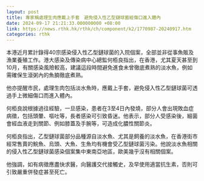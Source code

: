```yaml
---
layout: post
title: 專家稱處理生肉應戴上手套　避免侵入性乙型鏈球菌經傷口進入體內
date: 2024-09-17 21:21:33.000000000 +08:00
link: https://news.rthk.hk/rthk/ch/component/k2/1770987-20240917.htm
categories: rthk
---
```


本港近月累計錄得40宗感染侵入性乙型鏈球菌的入院個案，全部並非從事魚販及漁業養殖工作。港大感染及傳染病中心總監何栢良指出，在香港，尤其夏天甚至到10月，有關感染風險較高，建議這段時間避免進食未曾徹底煮熟的淡水魚，例如需確保生滾粥內的魚腩徹底煮熟。

他亦提醒市民，處理生肉包括淡水魚時，應戴上手套，避免侵入性乙型鏈球菌可透過手上微細傷口而進入體內。

何栢良說根據過往經驗，一旦感染，患者在3至4日內發燒，部分人會出現敗血症病徵，包括頭暈、嘔吐等，長者感染可引致昏迷。他表示，部分人受感染後，細菌會經血液走到關節、例如膝蓋及手腕等，可造成化膿性關節炎。

何栢良指出，乙型鏈球菌部分品種源自淡水魚、尤其是飼養的淡水魚，在香港街市經常售賣的鯇魚、烏頭、大魚、生魚均有機會受乙型鏈球菌污染。他說淡水魚相關的侵入性乙型鏈球菌感染個案集中東南亞地區，歐美幾乎沒有相關個案。

他強調，如有病徵應盡快求醫，向醫護交代接觸史，及早使用適當抗生素，否則可引致嚴重併發症甚至死亡。
